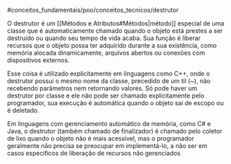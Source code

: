 #conceitos_fundamentais/poo/conceitos_tecnicos/destrutor 

O destrutor é um [[Métodos e Atributos#Métodos|método]] especial  de uma classe que é automaticamente chamado quando o objeto está prestes a ser destruído ou quando seu tempo de vida acaba. Sua função é liberar recursos que o objeto possa ter adquirido durante a sua existência, como memória alocada dinamicamente, arquivos abertos ou conexões com dispositivos externos.

Esse coisa é utilizado explicitamente em linguagens como C++, onde o destrutor possui o mesmo nome da classe, precedido de um til (~), não recebendo parâmetros nem retornando valores. Só pode haver um destrutor por classe e ele não pode ser chamado explicitamente pelo programador, sua execução é automática quando o objeto sai de escopo ou é deletado.

Em linguagens com gerenciamento automático de memória, como C# e Java, o destrutor (também chamado de finalizador) é chamado pelo coletor de lixo quando o objeto não é mais acessível, mas o programador geralmente não precisa se preocupar em implementá-lo, a não ser em casos específicos de liberação de recursos não gerenciados